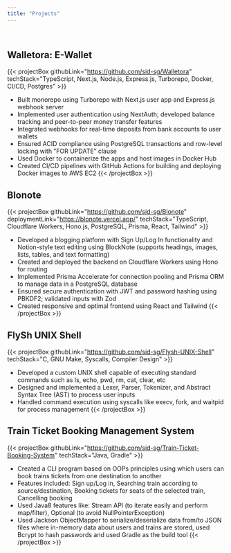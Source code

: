 ```yaml
---
title: "Projects"
---
```

<!-- This exists so that theres a gap between the table of contents and the heading on smaller screens -->
<br>

## Walletora: E-Wallet
{{< projectBox githubLink="https://github.com/sid-sg/Walletora"  techStack="TypeScript, Next.js, Node.js, Express.js, Turborepo, Docker, CI/CD, Postgres" >}}
- Built monorepo using Turborepo with Next.js user app and Express.js webhook server
- Implemented user authentication using NextAuth; developed balance tracking and peer-to-peer money transfer features
- Integrated webhooks for real-time deposits from bank accounts to user wallets
- Ensured ACID compliance using PostgreSQL transactions and row-level locking with ”FOR UPDATE” clause
- Used Docker to containerize the apps and host images in Docker Hub
- Created CI/CD pipelines with GitHub Actions for building and deploying Docker images to AWS EC2
{{< /projectBox >}}

## Blonote
{{< projectBox githubLink="https://github.com/sid-sg/Blonote" deploymentLink="https://blonote.vercel.app/" techStack="TypeScript, Cloudflare Workers, Hono.js, PostgreSQL, Prisma, React, Tailwind" >}}
- Developed a blogging platform with Sign Up/Log In functionality and Notion-style text editing using BlockNote (supports
headings, images, lists, tables, and text formatting)
- Created and deployed the backend on Cloudflare Workers using Hono for routing
- Implemented Prisma Accelerate for connection pooling and Prisma ORM to manage data in a PostgreSQL database
- Ensured secure authentication with JWT and password hashing using PBKDF2; validated inputs with Zod
- Created responsive and optimal frontend using React and Tailwind
{{< /projectBox >}}


## FlySh UNIX Shell
{{< projectBox githubLink="https://github.com/sid-sg/Flysh-UNIX-Shell"  techStack="C, GNU Make, Syscalls, Compiler Design" >}}
- Developed a custom UNIX shell capable of executing standard commands such as ls, echo, pwd, rm, cat, clear, etc
- Designed and implemented a Lexer, Parser, Tokenizer, and Abstract Syntax Tree (AST) to process user inputs
- Handled command execution using syscalls like execv, fork, and waitpid for process management
{{< /projectBox >}}


## Train Ticket Booking Management System
{{< projectBox githubLink="https://github.com/sid-sg/Train-Ticket-Booking-System"  techStack="Java, Gradle" >}}
- Created a CLI program based on OOPs principles using which users can book trains tickets from one destination to another
- Features included: Sign up/Log in, Searching train according to source/destination, Booking tickets for seats of the selected
train, Cancelling booking
- Used Java8 features like: Stream API (to iterate easily and perform map/filter), Optional (to avoid NullPointerException)
- Used Jackson ObjectMapper to serialize/deserialize data from/to JSON files where in-memory data about users and trains
are stored, used Bcrypt to hash passwords and used Gradle as the build tool
{{< /projectBox >}}